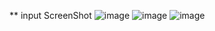 ** input ScreenShot
![image](https://github.com/user-attachments/assets/0f9e4009-45a5-4563-a7f8-9ff06608d392)
![image](https://github.com/user-attachments/assets/111bd15e-9861-4e3d-bd82-6ce8963af628)
![image](https://github.com/user-attachments/assets/f8eeb13d-9fbc-4c5f-86b6-98686841e14b)
